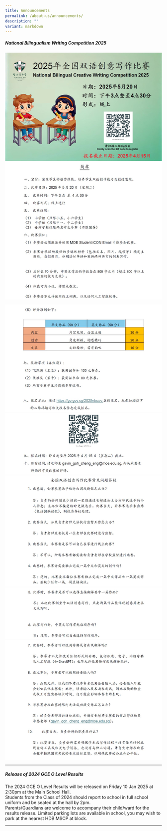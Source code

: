 ```yaml
---
title: Announcements
permalink: /about-us/announcements/
description: ""
variant: markdown
---
```

##### National Bilingualism Writing Competition 2025

![](/images/About%20us/Announcement/2025_National_Bilingual_Creative_Writing_Competition.jpg)
![](/images/About%20us/Announcement/2025_National_Bilingual_Creative_Writing_Competition_2.jpg)

![](/images/About%20us/Announcement/2025_National_Bilingual_Creative_Writing_Competition_3.jpg)
![](/images/About%20us/Announcement/2025_National_Bilingual_Creative_Writing_Competition_4.jpg)
![](/images/About%20us/Announcement/2025_National_Bilingual_Creative_Writing_Competition_5.jpg)
![](/images/About%20us/Announcement/2025_National_Bilingual_Creative_Writing_Competition_6.jpg)
![](/images/About%20us/Announcement/2025_National_Bilingual_Creative_Writing_Competition_7.jpg)



<hr>

##### Release of 2024 GCE O Level Results
The 2024 GCE O Level Results will be released on Friday 10 Jan 2025 at 2:30pm at the Main School Hall.<br>
Students from the Class of 2024 should report to school in full school uniform and be seated at the hall by 2pm.<br>
Parents/Guardians are welcome to accompany their child/ward for the results release. Limited parking lots are available in school, you may wish to park at the nearest HDB MSCP at block.


<hr>